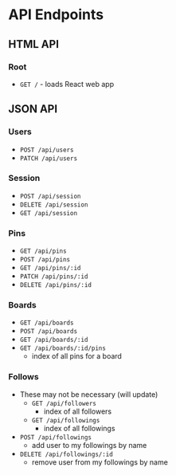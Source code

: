 # API Endpoints

## HTML API

### Root

- `GET /` - loads React web app

## JSON API

### Users

- `POST /api/users`
- `PATCH /api/users`

### Session

- `POST /api/session`
- `DELETE /api/session`
- `GET /api/session`

### Pins

- `GET /api/pins`
- `POST /api/pins`
- `GET /api/pins/:id`
- `PATCH /api/pins/:id`
- `DELETE /api/pins/:id`

### Boards

- `GET /api/boards`
- `POST /api/boards`
- `GET /api/boards/:id`
- `GET /api/boards/:id/pins`
  - index of all pins for a board

### Follows

- These may not be necessary (will update)
  - `GET /api/followers`
    - index of all followers
  - `GET /api/followings`
    - index of all followings
- `POST /api/followings`
  - add user to my followings by name
- `DELETE /api/followings/:id`
  - remove user from my followings by name
